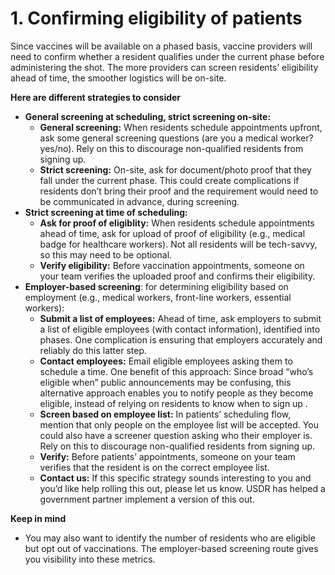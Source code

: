 # 1. Confirming eligibility of patients

Since vaccines will be available on a phased basis, vaccine providers will need to confirm whether a resident qualifies under the current phase before administering the shot. The more providers can screen residents’ eligibility ahead of time, the smoother logistics will be on-site.

**Here are different strategies to consider**

* **General screening at scheduling, strict screening on-site:**
  * **General screening:** When residents schedule appointments upfront, ask some general screening questions \(are you a medical worker? yes/no\). Rely on this to discourage non-qualified residents from signing up.
  * **Strict screening:** On-site, ask for document/photo proof that they fall under the current phase. This could create complications if residents don’t bring their proof and the requirement would need to be communicated in advance, during screening.
* **Strict screening at time of scheduling:**
  * **Ask for proof of eligiblity:** When residents schedule appointments ahead of time, ask for upload of proof of eligibility \(e.g., medical badge for healthcare workers\). Not all residents will be tech-savvy, so this may need to be optional.
  * **Verify eligibility:** Before vaccination appointments, someone on your team verifies the uploaded proof and confirms their eligibility.
* **Employer-based screening**: for determining eligibility based on employment \(e.g., medical workers, front-line workers, essential workers\):
  * **Submit a list of employees:** Ahead of time, ask employers to submit a list of eligible employees \(with contact information\), identified into phases. One complication is ensuring that employers accurately and reliably do this latter step.
  * **Contact employees:** Email eligible employees asking them to schedule a time. One benefit of this approach: Since broad “who’s eligible when” public announcements may be confusing, this alternative approach enables you to notify people as they become eligible, instead of relying on residents to know when to sign up .
  * **Screen based on employee list:** In patients’ scheduling flow, mention that only people on the employee list will be accepted. You could also have a screener question asking who their employer is. Rely on this to discourage non-qualified residents from signing up.
  * **Verify:** Before patients’ appointments, someone on your team verifies that the resident is on the correct employee list.
  * **Contact us:** If this specific strategy sounds interesting to you and you’d like help rolling this out, please let us know. USDR has helped a government partner implement a version of this out.

**Keep in mind**

* You may also want to identify the number of residents who are eligible but opt out of vaccinations. The employer-based screening route gives you visibility into these metrics. 

